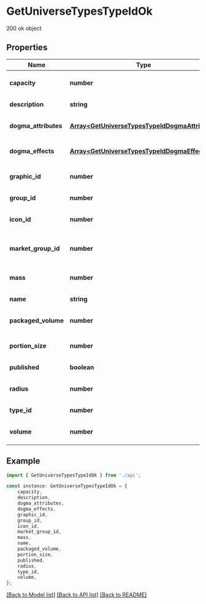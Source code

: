 # GetUniverseTypesTypeIdOk

200 ok object

## Properties

Name | Type | Description | Notes
------------ | ------------- | ------------- | -------------
**capacity** | **number** | capacity number | [optional] [default to undefined]
**description** | **string** | description string | [default to undefined]
**dogma_attributes** | [**Array&lt;GetUniverseTypesTypeIdDogmaAttribute&gt;**](GetUniverseTypesTypeIdDogmaAttribute.md) | dogma_attributes array | [optional] [default to undefined]
**dogma_effects** | [**Array&lt;GetUniverseTypesTypeIdDogmaEffect&gt;**](GetUniverseTypesTypeIdDogmaEffect.md) | dogma_effects array | [optional] [default to undefined]
**graphic_id** | **number** | graphic_id integer | [optional] [default to undefined]
**group_id** | **number** | group_id integer | [default to undefined]
**icon_id** | **number** | icon_id integer | [optional] [default to undefined]
**market_group_id** | **number** | This only exists for types that can be put on the market | [optional] [default to undefined]
**mass** | **number** | mass number | [optional] [default to undefined]
**name** | **string** | name string | [default to undefined]
**packaged_volume** | **number** | packaged_volume number | [optional] [default to undefined]
**portion_size** | **number** | portion_size integer | [optional] [default to undefined]
**published** | **boolean** | published boolean | [default to undefined]
**radius** | **number** | radius number | [optional] [default to undefined]
**type_id** | **number** | type_id integer | [default to undefined]
**volume** | **number** | volume number | [optional] [default to undefined]

## Example

```typescript
import { GetUniverseTypesTypeIdOk } from './api';

const instance: GetUniverseTypesTypeIdOk = {
    capacity,
    description,
    dogma_attributes,
    dogma_effects,
    graphic_id,
    group_id,
    icon_id,
    market_group_id,
    mass,
    name,
    packaged_volume,
    portion_size,
    published,
    radius,
    type_id,
    volume,
};
```

[[Back to Model list]](../README.md#documentation-for-models) [[Back to API list]](../README.md#documentation-for-api-endpoints) [[Back to README]](../README.md)
